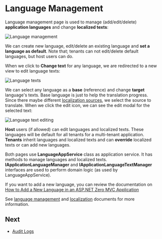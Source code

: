 # Language Management

Language management page is used to manage (add/edit/delete) **application languages** and change **localized texts**:

<img src="images/language-list-core-3.png" alt="Language management" class="img-thumbnail" />

We can create new language, edit/delete an existing language and **set a language as default**. Note that; tenants can not edit/delete default languages, but host users can do.

When we click to **Change text** for any language, we are redirected to a new view to edit language texts:

<img src="images/language-change-text-modal-core-3.png" alt="Language texts" class="img-thumbnail" />

We can select any language as a **base** (reference) and change **target** language's texts. Base language is just to help the translation progress. Since there maybe different [localization sources](https://aspnetboilerplate.com/Pages/Documents/Localization#DocLocalizationSources), we select the source to translate. When we click the edit icon, we can see the edit modal for the selected text:

<img src="images/language-change-text-modal-core-1.png" alt="Language text editing" class="img-thumbnail" />

**Host** users (if allowed) can edit languages and localized texts. These languages will be default for all tenants for a multi-tenant application. **Tenants** inherit languages and localized texts and can **override** localized texts or can add new languages. 

Both pages use **LanguageAppService** class as application service. It has methods to manage languages and localized texts. **IApplicationLanguageManager** and **IApplicationLanguageTextManager**
interfaces are used to perform domain logic (as used by LanguageAppService).

If you want to add a new language, you can review the documentation on [How to Add a New Language in an ASP.NET Zero MVC Application](Adding-New-Localization-Mvc)

See [language management](https://aspnetboilerplate.com/Pages/Documents/Zero/Language-Management) and [localization](https://aspnetboilerplate.com/Pages/Documents/Localization) documents for more information.

## Next

- [Audit Logs](Features-Mvc-Core-Audit-Logs)